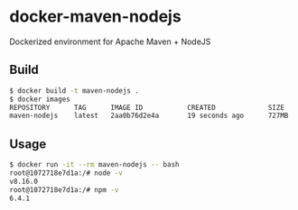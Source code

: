 # docker-maven-nodejs
Dockerized environment for Apache Maven + NodeJS


## Build
```bash
$ docker build -t maven-nodejs .
$ docker images
REPOSITORY      TAG      IMAGE ID           CREATED             SIZE
maven-nodejs    latest   2aa0b76d2e4a       19 seconds ago      727MB
```

## Usage
```bash
$ docker run -it --rm maven-nodejs -- bash
root@1072718e7d1a:/# node -v
v8.16.0
root@1072718e7d1a:/# npm -v
6.4.1
```